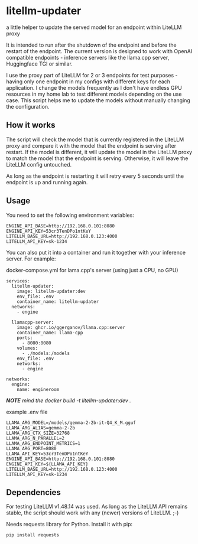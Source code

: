 # litellm-updater

a little helper to update the served model for an endpoint within LiteLLM proxy

It is intended to run after the shutdown of the endpoint and before the restart of the endpoint. The current version is designed to work with OpenAI compatible endpoints - inference servers like the llama.cpp server, Huggingface TGI or similar.

I use the proxy part of LiteLLM for 2 or 3 endpoints for test purposes - having only one endpoint in my configs with different keys for each application. I change the models frequently as I don't have endless GPU resources in my home lab to test different models depending on the use case. This script helps me to update the models without manually changing the configuration.

## How it works

The script will check the model that is currently registered in the LiteLLM proxy and compare it with the model that the endpoint is serving after restart. If the model is different, it will update the model in the LiteLLM proxy to match the model that the endpoint is serving. Otherwise, it will leave the LiteLLM config untouched.

As long as the endpoint is restarting it will retry every 5 seconds until the endpoint is up and running again.

## Usage

You need to set the following environment variables:

```
ENGINE_API_BASE=http://192.168.0.101:8080
ENGINE_API_KEY=53cr3TenDPo1ntKeY
LITELLM_BASE_URL=http://192.168.0.123:4000
LITELLM_API_KEY=sk-1234
```

You can also put it into a container and run it together with your inference server. For example:

docker-compose.yml for lama.cpp's server (using just a CPU, no GPU)

```
services:
  litellm-updater:
    image: litellm-updater:dev
    env_file: .env
    container_name: litellm-updater
  networks:
    - engine

  llamacpp-server:
    image: ghcr.io/ggerganov/llama.cpp:server
    container_name: llama-cpp
    ports:
      - 8080:8080
    volumes:
      - ./models:/models
    env_file: .env
    networks:
      - engine

networks:
  engine:
    name: engineroom
```

_**NOTE** mind the docker build -t litellm-updater:dev ._

example .env file

```
LLAMA_ARG_MODEL=/models/gemma-2-2b-it-Q4_K_M.gguf
LLAMA_ARG_ALIAS=gemma-2-2b
LLAMA_ARG_CTX_SIZE=32768
LLAMA_ARG_N_PARALLEL=2
LLAMA_ARG_ENDPOINT_METRICS=1
LLAMA_ARG_PORT=8080
LLAMA_API_KEY=53cr3TenDPo1ntKeY
ENGINE_API_BASE=http://192.168.0.101:8080
ENGINE_API_KEY=${LLAMA_API_KEY}
LITELLM_BASE_URL=http://192.168.0.123:4000
LITELLM_API_KEY=sk-1234
```

## Dependencies

For testing LiteLLM v1.48.14 was used. As long as the LiteLLM API remains stable, the script should work with any (newer) versions of LiteLLM. ;-)

Needs requests library for Python. Install it with pip:

```
pip install requests
```
